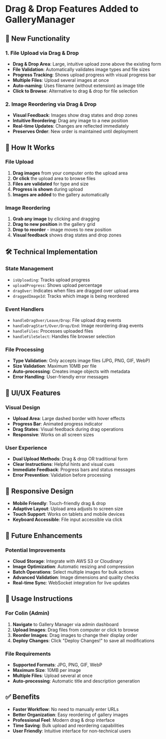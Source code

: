 # Drag & Drop Features Added to GalleryManager

## 🚀 **New Functionality**

### **1. File Upload via Drag & Drop**
- **Drag & Drop Area**: Large, intuitive upload zone above the existing form
- **File Validation**: Automatically validates image types and file sizes
- **Progress Tracking**: Shows upload progress with visual progress bar
- **Multiple Files**: Upload several images at once
- **Auto-naming**: Uses filename (without extension) as image title
- **Click to Browse**: Alternative to drag & drop for file selection

### **2. Image Reordering via Drag & Drop**
- **Visual Feedback**: Images show drag states and drop zones
- **Intuitive Reordering**: Drag any image to a new position
- **Real-time Updates**: Changes are reflected immediately
- **Preserves Order**: New order is maintained until deployment

## 🎯 **How It Works**

### **File Upload**
1. **Drag images** from your computer onto the upload area
2. **Or click** the upload area to browse files
3. **Files are validated** for type and size
4. **Progress is shown** during upload
5. **Images are added** to the gallery automatically

### **Image Reordering**
1. **Grab any image** by clicking and dragging
2. **Drag to new position** in the gallery grid
3. **Drop to reorder** - image moves to new position
4. **Visual feedback** shows drag states and drop zones

## 🛠️ **Technical Implementation**

### **State Management**
- `isUploading`: Tracks upload progress
- `uploadProgress`: Shows upload percentage
- `dragOver`: Indicates when files are dragged over upload area
- `draggedImageId`: Tracks which image is being reordered

### **Event Handlers**
- `handleDragOver/Leave/Drop`: File upload drag events
- `handleDragStart/Over/Drop/End`: Image reordering drag events
- `handleFiles`: Processes uploaded files
- `handleFileSelect`: Handles file browser selection

### **File Processing**
- **Type Validation**: Only accepts image files (JPG, PNG, GIF, WebP)
- **Size Validation**: Maximum 10MB per file
- **Auto-processing**: Creates image objects with metadata
- **Error Handling**: User-friendly error messages

## 🎨 **UI/UX Features**

### **Visual Design**
- **Upload Area**: Large dashed border with hover effects
- **Progress Bar**: Animated progress indicator
- **Drag States**: Visual feedback during drag operations
- **Responsive**: Works on all screen sizes

### **User Experience**
- **Dual Upload Methods**: Drag & drop OR traditional form
- **Clear Instructions**: Helpful hints and visual cues
- **Immediate Feedback**: Progress bars and status messages
- **Error Prevention**: Validation before processing

## 📱 **Responsive Design**

- **Mobile Friendly**: Touch-friendly drag & drop
- **Adaptive Layout**: Upload area adjusts to screen size
- **Touch Support**: Works on tablets and mobile devices
- **Keyboard Accessible**: File input accessible via click

## 🔮 **Future Enhancements**

### **Potential Improvements**
- **Cloud Storage**: Integrate with AWS S3 or Cloudinary
- **Image Optimization**: Automatic resizing and compression
- **Batch Operations**: Select multiple images for bulk actions
- **Advanced Validation**: Image dimensions and quality checks
- **Real-time Sync**: WebSocket integration for live updates

## 🚀 **Usage Instructions**

### **For Colin (Admin)**
1. **Navigate** to Gallery Manager via admin dashboard
2. **Upload Images**: Drag files from computer or click to browse
3. **Reorder Images**: Drag images to change their display order
4. **Deploy Changes**: Click "Deploy Changes!" to save all modifications

### **File Requirements**
- **Supported Formats**: JPG, PNG, GIF, WebP
- **Maximum Size**: 10MB per image
- **Multiple Files**: Upload several at once
- **Auto-processing**: Automatic title and description generation

## ✅ **Benefits**

- **Faster Workflow**: No need to manually enter URLs
- **Better Organization**: Easy reordering of gallery images
- **Professional Feel**: Modern drag & drop interface
- **Time Saving**: Bulk upload and reordering capabilities
- **User Friendly**: Intuitive interface for non-technical users
